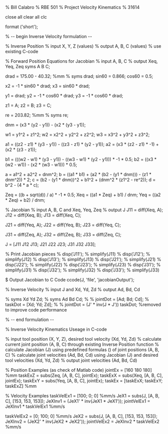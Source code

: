 % Bill Calabro
% RBE 501
% Project Velocity Kinematics
% 31614

close all
clear all
clc

format ('short');

% -- begin Inverse Velocity formulation --

% Inverse Position
% input X, Y, Z (values)
% output A, B, C (values)
% use existing C-code


% Forward Position Equations for Jacobian
% input A, B, C
% output Xeq, Yeq, Zeq
syms A B C;


drad = 175.00 - 40.32; %mm
% syms drad;
sin60 = 0.866;
cos60 = 0.5;


x2 = -1 * sin60 * drad;
x3 = sin60 * drad;

y1 = drad;
y2 = -1 * cos60 * drad;
y3 = -1 * cos60 * drad;

z1 = A;
z2 = B;
z3 = C;

re = 203.82; %mm
% syms re;

dnm = (x3 * (y2 - y1)) - (x2 * (y3 - y1));

w1 = y1^2 + z1^2;
w2 = x2^2 + y2^2 + z2^2;
w3 = x3^2 + y3^2 + z3^2;

a1 = ((z2 - z1) * (y3 - y1)) - ((z3 - z1) * (y2 - y1));
a2 = (x3 * (z2 - z1) * -1) + (x2 * (z3 - z1));

b1 = (((w2 - w1) * (y3 - y1)) - ((w3 - w1) * (y2 - y1))) * -1 * 0.5;
b2 = ((x3 * (w2 - w1)) - (x2 * (w3 - w1))) * 0.5;

a = a1^2 + a2^2 + dnm^2;
b = ((a1 * b1) + (a2 * (b2 - (y1 * dnm))) - (z1 * dnm^2)) * 2;
c = (b2 - (y1 * dnm))^2 + b1^2 + (dnm^2 * (z1^2 - re^2));
d = b^2 - (4 * a * c);

Zeq = ((b + sqrt(d)) / a) * -1 * 0.5;
Xeq = ((a1 * Zeq) + b1) / dnm;
Yeq = ((a2 * Zeq) + b2) / dnm;


% Jacobian
% input A, B, C and Xeq, Yeq, Zeq
% output J
J11 = diff(Xeq, A);
J12 = diff(Xeq, B);
J13 = diff(Xeq, C);

J21 = diff(Yeq, A);
J22 = diff(Yeq, B);
J23 = diff(Yeq, C);

J31 = diff(Zeq, A);
J32 = diff(Zeq, B);
J33 = diff(Zeq, C);

J = [J11 J12 J13; J21 J22 J23; J31 J32 J33];

% Print Jacobian pieces
% disp('J11');
% simplify(J11)
% disp('J12');
% simplify(J12)
% disp('J13');
% simplify(J13)
% disp('J21');
% simplify(J21)
% disp('J22');
% simplify(J22)
% disp('J23');
% simplify(J23)
% disp('J31');
% simplify(J31)
% disp('J32');
% simplify(J32)
% disp('J33');
% simplify(J33)


$ Output Jacobian to C Code
ccode(J, 'file', 'jacobianOutput');


% Inverse Velocity
% input J and Xd, Yd, Zd
% output Ad, Bd, Cd

% syms Xd Yd Zd;
% syms Ad Bd Cd;
% 
% jointDot = [Ad; Bd; Cd];
% taskDot = [Xd; Yd; Zd];
% 
% jointDot = (J' * inv(J * J'))  taskDot; %removed to improve code performance

% -- end formulation --


% Inverse Velocity Kinematics Useage in C-code

% input tool position (X, Y, Z), desired tool velocity (Xd, Yd, Zd)
% calculate current joint position (A, B, C) through existing Inverse Position function
% calculate Jacobian (J) using predefined formulas () of joint positions (A, B, C)
% calculate joint velocities (Ad, Bd, Cd) using Jacobian (J) and desired tool velocities (Xd, Yd, Zd)
% output joint velocities (Ad, Bd, Cd)


% Position Examples (as check of Matlab code)
jointEx = [160 180 180] %mm
taskExZ = subs(Zeq, [A, B, C], jointEx);
taskExX = subs(Xeq, [A, B, C], jointEx);
taskExY = subs(Yeq, [A, B, C], jointEx);
taskEx = [taskExX; taskExY; taskExZ] %mm


% Velocity Examples
taskVelEx1 = [100; 0; 0] %mm/s
JeX1 = subs(J, [A, B, C], [153, 153, 153]);
JeXInv1 = (JeX1' * inv(JeX1 * JeX1'));
jointVelEx1 = JeXInv1 * taskVelEx1 %mm/s

taskVelEx2 = [0; 100; 0] %mm/s
JeX2 = subs(J, [A, B, C], [153, 153, 153]);
JeXInv2 = (JeX2' * inv(JeX2 * JeX2'));
jointVelEx2 = JeXInv2 * taskVelEx2 %mm/s
